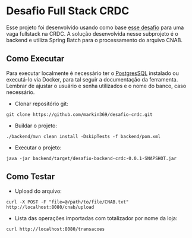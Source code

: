 # Desafio Full Stack CRDC

Esse projeto foi desenvolvido usando como base [esse desafio](https://gold-box-906.notion.site/CRDC-Desafio-Full-Stack-Java-developer-42fffd9591844a7f8023bc5fc355fe14) para uma vaga fullstack na CRDC. A solução desenvolvida nesse subprojeto é o backend e utiliza Spring Batch para o processamento do arquivo CNAB.

## Como Executar
Para executar localmente é necessário ter o [PostgresSQL](https://www.postgresql.org/) instalado ou executá-lo via Docker, para tal seguir a documentação da ferramenta. Lembrar de ajustar o usuário e senha utilizados e o nome do banco, caso necessário.

- Clonar repositório git:
```
git clone https://github.com/markin369/desafio-crdc.git
```
- Buildar o projeto:
```
./backend/mvn clean install -DskipTests -f backend/pom.xml
```
- Executar o projeto:
```
java -jar backend/target/desafio-backend-crdc-0.0.1-SNAPSHOT.jar
```

## Como Testar

- Upload do arquivo:
```
curl -X POST -F "file=@/path/to/file/CNAB.txt" http://localhost:8080/cnab/upload
``` 
- Lista das operações importadas com totalizador por nome da loja:
```
curl http://localhost:8080/transacoes
```
